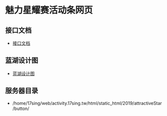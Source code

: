 # 魅力星耀赛活动条网页

## 接口文档
   * [接口文档]()

## 蓝湖设计图
   * [蓝湖设计图](https://lanhuapp.com/web/#/item/project/board?pid=91742a41-6d1e-4dca-af9f-5247a3de646e)

## 服务器目录
   * /home/17sing/web/activity.17sing.tw/html/static_html/2019/attractiveStar/button/

